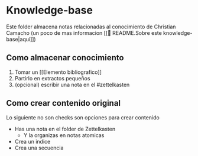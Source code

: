 # Knowledge-base
Este folder almacena notas relacionadas al conocimiento de Christian Camacho (un poco de mas informacion [[🌱 README.Sobre este knowledge-base|aqui]])

## Como almacenar conocimiento
1. Tomar un [[Elemento bibliografico]]
2. Partirlo en extractos pequeños
3. (opcional) escribir una nota en el #zettelkasten 

## Como crear contenido original
Lo siguiente no son checks son opciones para crear contenido
- Has una nota en el folder de Zettelkasten
	- Y la organizas en notas atomicas
- Crea un indice
- Crea una secuencia